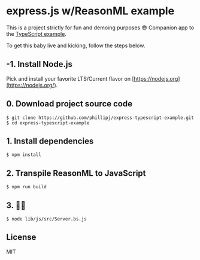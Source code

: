 # express.js w/ReasonML example

This is a project strictly for fun and demoing purposes 😎 Companion app to the [TypeScript example](https://github.com/phillipj/express-typescript-example).

To get this baby live and kicking, follow the steps below.

## -1. Install Node.js

Pick and install your favorite LTS/Current flavor on [https://nodejs.org](https://nodejs.org/).

## 0. Download project source code

```
$ git clone https://github.com/phillipj/express-typescript-example.git
$ cd express-typescript-example
```

## 1. Install dependencies

```
$ npm install
```

## 2. Transpile ReasonML to JavaScript

```
$ npm run build
```

## 3. 🚙💨

```
$ node lib/js/src/Server.bs.js
```

## License

MIT
